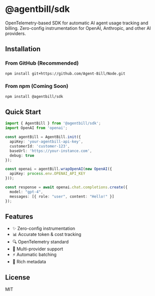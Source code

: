 # @agentbill/sdk

OpenTelemetry-based SDK for automatic AI agent usage tracking and billing. Zero-config instrumentation for OpenAI, Anthropic, and other AI providers.

## Installation

### From GitHub (Recommended)

```bash
npm install git+https://github.com/Agent-Bill/Node.git
```

### From npm (Coming Soon)

```bash
npm install @agentbill/sdk
```

## Quick Start

```typescript
import { AgentBill } from '@agentbill/sdk';
import OpenAI from 'openai';

const agentBill = AgentBill.init({
  apiKey: 'your-agentbill-api-key',
  customerId: 'customer-123',
  baseUrl: 'https://your-instance.com',
  debug: true
});

const openai = agentBill.wrapOpenAI(new OpenAI({
  apiKey: process.env.OPENAI_API_KEY
}));

const response = await openai.chat.completions.create({
  model: "gpt-4",
  messages: [{ role: "user", content: "Hello!" }]
});
```

## Features

- ✨ Zero-config instrumentation
- 📊 Accurate token & cost tracking  
- 🔍 OpenTelemetry standard
- 🚀 Multi-provider support
- ⚡ Automatic batching
- 🎯 Rich metadata

## License

MIT